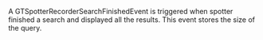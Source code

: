A GTSpotterRecorderSearchFinishedEvent is triggered when spotter finished a search and displayed all the results. This event stores the size of the query.
